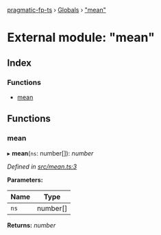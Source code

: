 [pragmatic-fp-ts](../README.md) › [Globals](../globals.md) › ["mean"](_mean_.md)

# External module: "mean"

## Index

### Functions

* [mean](_mean_.md#mean)

## Functions

###  mean

▸ **mean**(`ns`: number[]): *number*

*Defined in [src/mean.ts:3](https://github.com/hermann-p/pragmatic-fp-ts/blob/d79a7fd/src/mean.ts#L3)*

**Parameters:**

Name | Type |
------ | ------ |
`ns` | number[] |

**Returns:** *number*
